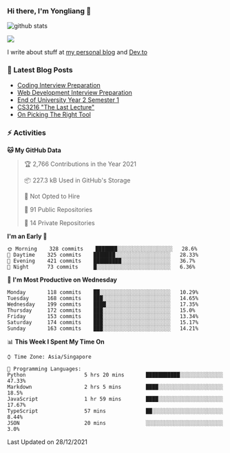 ### Hi there, I'm Yongliang 👋 
<!--
**tlylt/tlylt** is a ✨ _special_ ✨ repository because its `README.md` (this file) appears on your GitHub profile.

Here are some ideas to get you started:

- 🔭 I’m currently working on ...
- 🌱 I’m currently learning ...
- 👯 I’m looking to collaborate on ...
- 🤔 I’m looking for help with ...
- 💬 Ask me about ...
- 📫 How to reach me: ...
- 😄 Pronouns: ...
- ⚡ Fun fact: ...
-->
![github stats](https://komarev.com/ghpvc/?username=tlylt&color=green&style=plastic)

<img
align="center"
src="https://github-readme-stats.vercel.app/api/?username=tlylt&theme=dracula"
/>

I write about stuff at [my personal blog](https://www.yongliangliu.com/) and [Dev.to](https://dev.to/tlylt)

### 📕 Latest Blog Posts

<!-- BLOG-POST-LIST:START -->
- [Coding Interview Preparation](https://www.yongliangliu.com/blog/coding-interview-prep/)
- [Web Development Interview Preparation](https://www.yongliangliu.com/blog/web-dev-interview-prep/)
- [End of University Year 2 Semester 1](https://www.yongliangliu.com/blog/year-2-sem-1/)
- [CS3216 &quot;The Last Lecture&quot;](https://www.yongliangliu.com/blog/cs3216-the-last-lecture/)
- [On Picking The Right Tool](https://www.yongliangliu.com/blog/on-picking-the-right-tool/)
<!-- BLOG-POST-LIST:END -->

### ⚡ Activities
<!--START_SECTION:waka-->
**🐱 My GitHub Data** 

> 🏆 2,766 Contributions in the Year 2021
 > 
> 📦 227.3 kB Used in GitHub's Storage 
 > 
> 🚫 Not Opted to Hire
 > 
> 📜 91 Public Repositories 
 > 
> 🔑 14 Private Repositories  
 > 
**I'm an Early 🐤** 

```text
🌞 Morning    328 commits    ███████░░░░░░░░░░░░░░░░░░   28.6% 
🌆 Daytime    325 commits    ███████░░░░░░░░░░░░░░░░░░   28.33% 
🌃 Evening    421 commits    █████████░░░░░░░░░░░░░░░░   36.7% 
🌙 Night      73 commits     █░░░░░░░░░░░░░░░░░░░░░░░░   6.36%

```
📅 **I'm Most Productive on Wednesday** 

```text
Monday       118 commits    ██░░░░░░░░░░░░░░░░░░░░░░░   10.29% 
Tuesday      168 commits    ███░░░░░░░░░░░░░░░░░░░░░░   14.65% 
Wednesday    199 commits    ████░░░░░░░░░░░░░░░░░░░░░   17.35% 
Thursday     172 commits    ███░░░░░░░░░░░░░░░░░░░░░░   15.0% 
Friday       153 commits    ███░░░░░░░░░░░░░░░░░░░░░░   13.34% 
Saturday     174 commits    ███░░░░░░░░░░░░░░░░░░░░░░   15.17% 
Sunday       163 commits    ███░░░░░░░░░░░░░░░░░░░░░░   14.21%

```


📊 **This Week I Spent My Time On** 

```text
⌚︎ Time Zone: Asia/Singapore

💬 Programming Languages: 
Python                   5 hrs 20 mins       ███████████░░░░░░░░░░░░░░   47.33% 
Markdown                 2 hrs 5 mins        ████░░░░░░░░░░░░░░░░░░░░░   18.5% 
JavaScript               1 hr 59 mins        ████░░░░░░░░░░░░░░░░░░░░░   17.67% 
TypeScript               57 mins             ██░░░░░░░░░░░░░░░░░░░░░░░   8.44% 
JSON                     20 mins             ░░░░░░░░░░░░░░░░░░░░░░░░░   3.0%

```


 Last Updated on 28/12/2021
<!--END_SECTION:waka-->